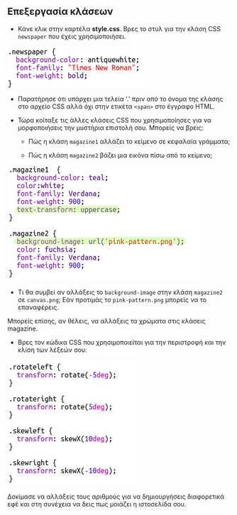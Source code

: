## Επεξεργασία κλάσεων

+ Κάνε κλικ στην καρτέλα **style.css**. Βρες το στυλ για την κλάση CSS `newspaper` που έχεις χρησιμοποιήσει.

![screenshot](images/letter-newspaper.png)

+ Παρατήρησε ότι υπάρχει μια τελεία '.' πριν από το όνομα της κλάσης στο αρχείο CSS αλλά όχι στην ετικέτα `<span>` στο έγγραφο HTML.

+ Τώρα κοίταξε τις άλλες κλάσεις CSS που χρησιμοποίησες για να μορφοποιήσεις την μυστήρια επιστολή σου. Μπορείς να βρεις:
    
    + Πώς η κλάση `magazine1` αλλάζει το κείμενο σε κεφαλαία γράμματα;
    
    + Πώς η κλάση `magazine2` βάζει μια εικόνα πίσω από το κείμενο;

![screenshot](images/letter-magazines.png)

+ Τι θα συμβεί αν αλλάξεις το `background-image` στην κλάση `magazine2` σε `canvas.png`; Εάν προτιμάς το `pink-pattern.png` μπορείς να το επαναφέρεις. 

Μπορείς επίσης, αν θέλεις, να αλλάξεις τα χρώματα στις κλάσεις magazine.

+ Βρες τον κώδικα CSS που χρησιμοποιείται για την περιστροφή και την κλίση των λέξεών σου:

![screenshot](images/letter-rotate-skew.png)

Δοκίμασε να αλλάξεις τους αριθμούς για να δημιουργήσεις διαφορετικά εφέ και στη συνέχεια να δεις πως μοιάζει η ιστοσελίδα σου.